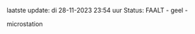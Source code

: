 laatste update: 
di 28-11-2023 23:54   uur 
Status: FAALT - geel - 
<div class="service Y">microstation</div>